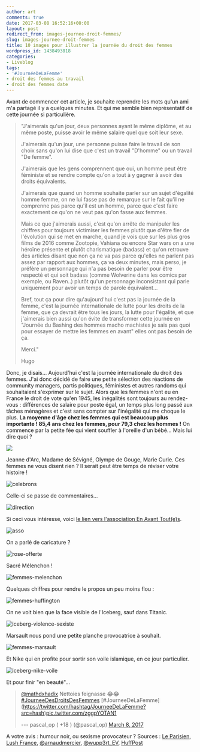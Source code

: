 ```yaml
---
author: art
comments: true
date: 2017-03-08 16:52:16+00:00
layout: post
redirect_from: images-journee-droit-femmes/
slug: images-journee-droit-femmes
title: 10 images pour illustrer la journée du droit des femmes
wordpress_id: 1438493818
categories:
- Liveblog
tags:
- '#JournéeDeLaFemme'
- droit des femmes au travail
- droit des femmes date
---
```


Avant de commencer cet article, je souhaite reprendre les mots qu'un
ami m'a partagé il y a quelques minutes. Et qui me semble bien
représentatif de cette journée si particulière.

> "J'aimerais qu'un jour, deux personnes ayant le même diplôme, et au
> même poste, puisse avoir le même salaire quel que soit leur sexe.
>
> J'aimerais qu'un jour, une personne puisse faire le travail de son
> choix sans qu'on lui dise que c'est un travail "D'homme" ou un
> travail "De femme".
>
> J'aimerais que les gens comprennent que oui, un homme peut être
> féministe et se rendre compte qu'on a tout à y gagner à avoir des
> droits équivalents.
>
> J'aimerais que quand un homme souhaite parler sur un sujet d'égalité
> homme femme, on ne lui fasse pas de remarque sur le fait qu'il ne
> comprenne pas parce qu'il est un homme, parce que c'est faire
> exactement ce qu'on ne veut pas qu'on fasse aux femmes.
>
> Mais ce que j'aimerais aussi, c'est qu'on arrête de manipuler les
> chiffres pour toujours victimiser les femmes plutôt que d'être fier
> de l'évolution qui se met en marche, quand je vois que sur les plus
> gros films de 2016 comme Zootopie, Vahiana ou encore Star wars on a
> une héroïne présente et plutôt charismatique (badass) et qu'on
> retrouve des articles disant que non ça ne va pas parce qu'elles ne
> parlent pas assez par rapport aux hommes, ça va deux minutes, mais
> perso, je préfère un personnage qui n'a pas besoin de parler pour
> être respecté et qui soit badass (comme Wolverine dans les comics par
> exemple, ou Raven..) plutôt qu'un personnage inconsistant qui parle
> uniquement pour avoir un temps de parole équivalent\...
>
> Bref, tout ça pour dire qu'aujourd'hui c'est pas la journée de la
> femme, c'est la journée internationale de lutte pour les droits de la
> femme, que ça devrait être tous les jours, la lutte pour l'égalité,
> et que j'aimerais bien aussi qu'on évite de transformer cette
> journée en "Journée du Bashing des hommes macho machistes je sais pas
> quoi pour essayer de mettre les femmes en avant" elles ont pas besoin
> de ça.
>
> Merci."
>
> Hugo

Donc, je disais\... Aujourd'hui c'est la journée internationale du
droit des femmes. J'ai donc décidé de faire une petite sélection des
réactions de community managers, partis politiques, féministes et autres
randoms qui souhaitaient s'exprimer sur le sujet. Alors que les femmes
n'ont eu en France le droit de vote qu'en 1945, les inégalités sont
toujours au rendez-vous : différences de salaire pour poste égal, un
temps plus long passé aux tâches ménagères et c'est sans compter sur
l'inégalité qui me choque le plus. **La moyenne d'âge chez les femmes
qui est beaucoup plus importante ! 85,4 ans chez les femmes, pour 79,3
chez les hommes !** On commence par la petite fée qui vient souffler à
l'oreille d'un bébé\... Mais lui dire quoi ?

![](https://static.irz.fr/2017/03/journee-droit-femmes-inegalités.jpg)

Jeanne d'Arc, Madame de Sévigné, Olympe de Gouge, Marie Curie. Ces
femmes ne vous disent rien ? Il serait peut être temps de réviser votre
histoire !


<img alt="celebrons" data-src="https://static.irz.fr/2017/03/journee-droit-femmes-celebrons.jpg" src="https://static.irz.fr/thumb.php?size=<100&crop=0&src=https://static.irz.fr/2017/03/journee-droit-femmes-celebrons.jpg" />

Celle-ci se passe de commentaires...


<img alt="direction" data-src="https://static.irz.fr/2017/03/journee-droit-femmes-direction.jpg" src="https://static.irz.fr/thumb.php?size=<100&crop=0&src=https://static.irz.fr/2017/03/journee-droit-femmes-direction.jpg" />

Si ceci vous intéresse, voici [le lien vers l'association En Avant
Tout(e)s](https://enavanttoutes.fr/le-tchat/).


<img alt="asso" data-src="https://static.irz.fr/2017/03/journee-droit-femmes-asso.jpg" src="https://static.irz.fr/thumb.php?size=<100&crop=0&src=https://static.irz.fr/2017/03/journee-droit-femmes-asso.jpg" />

On a parlé de caricature ?

<img alt="rose-offerte" data-src="https://static.irz.fr/2017/03/journee-droit-femmes-rose-offerte.jpg" src="https://static.irz.fr/thumb.php?size=<100&crop=0&src=https://static.irz.fr/2017/03/journee-droit-femmes-rose-offerte.jpg" />

Sacré Mélenchon !

<img alt="femmes-melenchon" data-src="https://static.irz.fr/2017/03/journee-droit-femmes-melenchon.jpg" src="https://static.irz.fr/thumb.php?size=<100&crop=0&src=https://static.irz.fr/2017/03/journee-droit-femmes-melenchon.jpg" />

Quelques chiffres pour rendre le propos un peu moins flou :

<img alt="femmes-huffington" data-src="https://static.irz.fr/2017/03/journee-droit-femmes-huffington.jpg" src="https://static.irz.fr/thumb.php?size=<100&crop=0&src=https://static.irz.fr/2017/03/journee-droit-femmes-huffington.jpg" />

On ne voit bien que la face visible de l'Iceberg, sauf dans Titanic.

<img alt="iceberg-violence-sexiste" data-src="https://static.irz.fr/2017/03/journee-droit-femmes-iceberg-violence-sexiste.jpg" src="https://static.irz.fr/thumb.php?size=<100&crop=0&src=https://static.irz.fr/2017/03/journee-droit-femmes-iceberg-violence-sexiste.jpg" />

Marsault nous pond une petite planche provocatrice à
souhait.

<img alt="femmes-marsault" data-src="https://static.irz.fr/2017/03/journee-droit-femmes-marsault.jpg" src="https://static.irz.fr/thumb.php?size=<100&crop=0&src=https://static.irz.fr/2017/03/journee-droit-femmes-marsault.jpg" />

Et Nike qui en profite pour sortir son voile islamique, en ce jour
particulier.

<img alt="iceberg-nike-voile" data-src="https://static.irz.fr/2017/03/journee-droit-femmes-iceberg-nike-voile.jpg" src="https://static.irz.fr/thumb.php?size=<100&crop=0&src=https://static.irz.fr/2017/03/journee-droit-femmes-iceberg-nike-voile.jpg" />

Et pour finir "en beauté"...

> [@mathdxhadix](https://twitter.com/mathdxhadix) Nettoies feignasse 😂😂
> [\#JourneeDesDroitsDesFemmes](https://twitter.com/hashtag/JourneeDesDroitsDesFemmes?src=hash)
> [\#JourneeDeLaFemme] (https://twitter.com/hashtag/JourneeDeLaFemme?src=hash)[pic.twitter.com/zggpYOTAN1](https://t.co/zggpYOTAN1)
>
> --- pascal\_op ( +18 ) (@pascal\_op) [March 8,
> 2017](https://twitter.com/pascal_op/status/839483144818544640)

A votre avis : humour noir, ou sexisme provocateur ? Sources : [Le
Parisien](http://www.leparisien.fr/laparisienne/societe/journee-du-droit-des-femmes-etre-femme-aujourd-hui-toujours-une-discrimination-08-03-2017-6742455.php),
[Lush
France](https://twitter.com/LushFr/status/839439861425844224/photo/1), [@arnaudmercier](https://twitter.com/arnaudmercier/status/839432310399381505/photo/1), [@wupp3rt\_EV](https://twitter.com/wupp3rt_EV/status/839355987765129216),
[HuffPost](https://twitter.com/LeHuffPost/status/839486697947729920)
